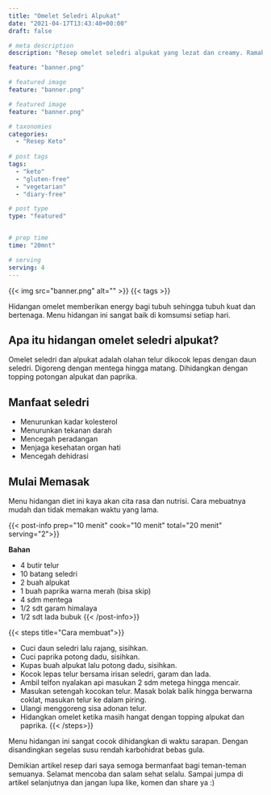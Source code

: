 ```yaml
---
title: "Omelet Seledri Alpukat"
date: "2021-04-17T13:43:40+00:00"
draft: false

# meta description
description: "Resep omelet seledri alpukat yang lezat dan creamy. Ramah untuk keto dan vegetarian."

feature: "banner.png"

# featured image
feature: "banner.png"

# featured image
feature: "banner.png"

# taxonomies
categories:
  - "Resep Keto"
  
# post tags
tags:
  - "keto"
  - "gluten-free"
  - "vegetarian"
  - "diary-free"

# post type
type: "featured"


# prep time
time: "20mnt"

# serving
serving: 4
---
```


{{< img src="banner.png" alt="" >}}
{{< tags >}}

Hidangan omelet memberikan energy bagi tubuh sehingga tubuh kuat dan bertenaga. Menu hidangan ini sangat baik di komsumsi setiap hari.

## Apa itu hidangan omelet seledri alpukat?

Omelet seledri dan alpukat adalah olahan telur dikocok lepas dengan daun seledri. Digoreng dengan mentega hingga matang. Dihidangkan dengan topping potongan alpukat dan paprika.

## Manfaat seledri

- Menurunkan kadar kolesterol
- Menurunkan tekanan darah
- Mencegah peradangan
- Menjaga kesehatan organ hati
- Mencegah dehidrasi

## Mulai Memasak
Menu hidangan diet ini kaya akan cita rasa dan nutrisi. Cara mebuatnya mudah dan tidak memakan waktu yang lama.

{{< post-info prep="10 menit" cook="10 menit" total="20 menit" serving="2">}}

__Bahan__

- 4 butir telur
- 10 batang seledri
- 2 buah alpukat
- 1 buah paprika warna merah (bisa skip)
- 4 sdm mentega
- 1/2 sdt garam himalaya
- 1/2 sdt lada bubuk
{{< /post-info>}}

{{< steps title="Cara membuat">}}
- Cuci daun seledri lalu rajang, sisihkan.
- Cuci paprika potong dadu, sisihkan.
- Kupas buah alpukat lalu potong dadu, sisihkan.
- Kocok lepas telur bersama irisan seledri, garam dan lada.
- Ambil telfon nyalakan api masukan 2 sdm metega hingga mencair.
- Masukan setengah kocokan telur. Masak bolak balik hingga berwarna coklat, masukan telur ke dalam piring.
-  Ulangi menggoreng sisa adonan telur.
- Hidangkan omelet ketika masih hangat dengan topping alpukat dan paprika.
{{< /steps>}}

Menu hidangan ini sangat cocok dihidangkan di waktu sarapan. Dengan disandingkan segelas susu rendah karbohidrat bebas gula.

Demikian artikel resep dari saya semoga bermanfaat bagi teman-teman semuanya. Selamat mencoba dan salam sehat selalu. Sampai jumpa di artikel selanjutnya dan jangan lupa like, komen dan share ya :)